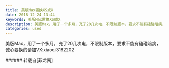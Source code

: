 ```yaml
---
title: 美版Max置换XS或X
date: 2018-12-24 13:44
keywords: 美版Max置换XS或X
description: 美版Max，用了一个多月，充了20几次电，不限制版本，要求不能有磕碰暗病，诚心要换的请加VX:xiaoqi3182202
categories: used
---
```

<td class="t_f" id="postmessage_2545916">

美版Max，用了一个多月，充了20几次电，不限制版本，要求不能有磕碰暗病，诚心要换的请加VX:xiaoqi3182202<br/>
</td>
###### 转载自[菲龙网]